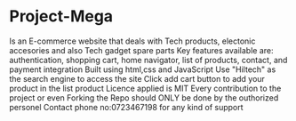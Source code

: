 # Project-Mega
Is an E-commerce website that deals with Tech products, electonic accesories and also Tech gadget spare parts
Key features available are: authentication, shopping cart, home navigator, list of products, contact, and payment integration
Built using html,css and JavaScript
Use "Hiltech" as the search engine to access the site
Click add cart button to add your product in the list product
Licence applied is MIT 
Every contribution to the project or even Forking the Repo should ONLY be done by the outhorized personel
Contact  phone no:0723467198 for any kind of support
